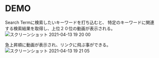 # DEMO
Search Termに検索したいキーワードを打ち込むと、
特定のキーワードに関連する検索結果を取得し、上位２０位の動画が表示される。
![スクリーンショット 2021-04-13 19 20 00](https://user-images.githubusercontent.com/78517616/114537686-78722380-9c8d-11eb-9218-c41f987ed77d.png)

急上昇順に動画が表示され、リンクに飛ぶ事ができる。
![スクリーンショット 2021-04-13 19 21 05](https://user-images.githubusercontent.com/78517616/114537704-7dcf6e00-9c8d-11eb-884d-ef6a6a99ea42.png)
